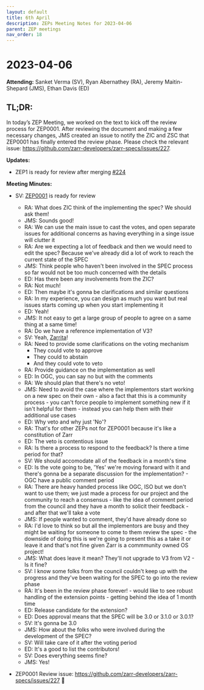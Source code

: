 ```yaml
---
layout: default
title: 6th April
description: ZEPs Meeting Notes for 2023-04-06
parent: ZEP meetings
nav_order: 18
---
```


# 2023-04-06

**Attending:** Sanket Verma (SV), Ryan Abernathey (RA), Jeremy Maitin-Shepard (JMS), Ethan Davis (ED)

## TL;DR:

In today’s ZEP Meeting, we worked on the text to kick off the review process for ZEP0001. After reviewing the document and making a few necessary changes, JMS created an issue to notify the ZIC and ZSC that ZEP0001 has finally entered the review phase. Please check the relevant issue: <https://github.com/zarr-developers/zarr-specs/issues/227>.

**Updates:**

- ZEP1 is ready for review after merging [#224](https://github.com/zarr-developers/zarr-specs/pull/224)

**Meeting Minutes:**

- SV: [ZEP0001](https://zarr.dev/zeps/draft/ZEP0001.html) is ready for review
    - RA: What does ZIC think of the implementing the spec? We should ask them!
    - JMS: Sounds good!
    - RA: We can use the main issue to cast the votes, and open separate issues for additional concerns as having everything in a singe issue will clutter it
    - RA: Are we expecting a lot of feedback and then we would need to edit the spec? Because we've already did a lot of work to reach the current state of the SPEC
    - JMS: Think people who haven't been involved in the SPEC process so far would not be too much concerned with the details 
    - ED: Has there been any involvements from the ZIC?
    - RA: Not much!
    - ED: Then maybe it's gonna be clarifications and similar questions
    - RA: In my experience, you can design as much you want but real issues starts coming up when you start implementing it
    - ED: Yeah!
    - JMS: It not easy to get a large group of people to agree on a same thing at a same time!
    - RA: Do we have a reference implementation of V3?
    - SV: Yeah, [Zarrita](https://github.com/scalableminds/zarrita)!
    - RA: Need to provide some clarifications on the voting mechanism
        - They could vote to approve
        - They could to abstain
        - And they could vote to veto
    - RA: Provide guidance on the implementation as well
    - ED: In OGC, you can say no but with the comments
    - RA: We should plan that there's no veto!
    - JMS: Need to avoid the case where the implementors start working on a new spec on their own - also a fact that this is a community process - you can't force people to implement something new if it isn't helpful for them - instead you can help them with their additional use cases
    - ED: Why veto and why just 'No'?
    - RA: That's for other ZEPs not for ZEP0001 because it's like a constitution of Zarr
    - ED: The veto is contentious issue
    - RA: Is there a process to respond to the feedback? Is there a time period for that?
    - SV: We should accomodate all of the feedback in a month's time
    - ED: Is the vote going to be, 'Yes' we're moving forward with it and there's gonna be a separate discussion for the implementation? - OGC have a public comment period
    - RA: There are heavy handed process like OGC, ISO but we don't want to use them; we just made a process for our project and the community to reach a consensus - like the idea of comment period from the council and they have a month to solicit their feedback - and after that we'll take a vote
    - JMS: If people wanted to comment, they'd have already done so
    - RA: I'd love to think so but all the implementors are busy and they might be waiting for someone to come to them review the spec - the downside of doing this is we're going to present this as a take it or leave it and that's not fine given Zarr is a commmunity owned OS project!
    - JMS: What does leave it mean? They'll not upgrade to V3 from V2 - Is it fine?
    - SV: I know some folks from the council couldn't keep up with the progress and they've been waiting for the SPEC to go into the review phase
    - RA: It's been in the review phase forever! - would like to see robust handling of the extension points - getting behind the idea of 1 month time
    - ED: Release candidate for the extension?
    - ED: Does approval means that the SPEC will be 3.0 or 3.1.0 or 3.0.1?
    - SV: It's gonna be 3.0
    - JMS: How about the folks who were involved during the development of the SPEC?
    - SV: Will take care of it after the voting period
    - ED: It's a good to list the contributors!
    - SV: Does everything seems fine?
    - JMS: Yes!

- ZEP0001 Review issue: <https://github.com/zarr-developers/zarr-specs/issues/227> 🎉
